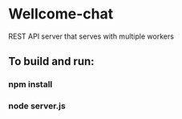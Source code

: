 # Wellcome-chat
REST API server that serves with multiple workers
## To build and run:
### npm install
### node server.js
